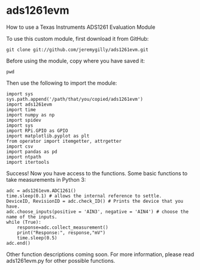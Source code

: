 # ads1261evm
How to use a Texas Instruments ADS1261 Evaluation Module

To use this custom module, first download it from GitHub:
```
git clone git://github.com/jeremygilly/ads1261evm.git
```
Before using the module, copy where you have saved it:
```
pwd
```
Then use the following to import the module:
```
import sys
sys.path.append('/path/that/you/copied/ads1261evm')
import ads1261evm
import time
import numpy as np
import spidev
import sys
import RPi.GPIO as GPIO
import matplotlib.pyplot as plt
from operator import itemgetter, attrgetter
import csv
import pandas as pd
import ntpath
import itertools
```

Success! Now you have access to the functions. Some basic functions to take measurements in Python 3:
```
adc = ads1261evm.ADC1261()
time.sleep(0.1) # allows the internal reference to settle.
DeviceID, RevisionID = adc.check_ID() # Prints the device that you have.
adc.choose_inputs(positive = 'AIN3', negative = 'AIN4') # choose the name of the inputs.
while (True):
	response=adc.collect_measurement()
	print("Response:", response,"mV")
	time.sleep(0.5)
adc.end()
```

Other function descriptions coming soon. For more information, please read ads1261evm.py for other possible functions.

